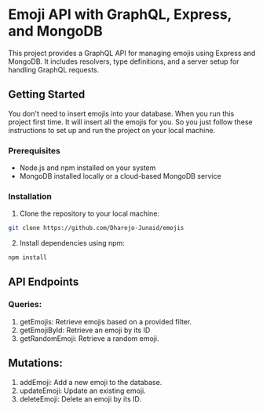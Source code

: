 # Emoji API with GraphQL, Express, and MongoDB

This project provides a GraphQL API for managing emojis using Express and MongoDB. It includes resolvers, type definitions, and a server setup for handling GraphQL requests.

## Getting Started

You don't need to insert emojis into your database. When you run this project first time. It will insert all the emojis for you. So you just follow these instructions to set up and run the project on your local machine.

### Prerequisites

- Node.js and npm installed on your system
- MongoDB installed locally or a cloud-based MongoDB service

### Installation

1. Clone the repository to your local machine:

```bash
git clone https://github.com/Dharejo-Junaid/emojis
```

2. Install dependencies using npm:

```bash
npm install
```

## API Endpoints
### Queries:
1. getEmojis: Retrieve emojis based on a provided filter.
2. getEmojiById: Retrieve an emoji by its ID
3. getRandomEmoji: Retrieve a random emoji.

## Mutations:
1. addEmoji: Add a new emoji to the database.
2. updateEmoji: Update an existing emoji.
3. deleteEmoji: Delete an emoji by its ID.



